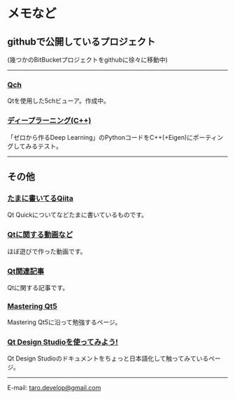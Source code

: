 # メモなど

## githubで公開しているプロジェクト

(幾つかのBitBucketプロジェクトをgithubに徐々に移動中)

***

### [Qch](https://github.com/Taro3/Qch)

Qtを使用した5chビューア。作成中。

### **[ディープラーニング(C++)](https://github.com/Taro3/DeepLearning_Cpp)**

「ゼロから作るDeep Learning」のPythonコードをC++(+Eigen)にポーティングしてみるテスト。

***

## その他

### **[たまに書いてるQiita](https://qiita.com/Taro3)**

Qt Quickについてなどたまに書いているものです。

### **[Qtに関する動画など](https://www.youtube.com/channel/UCFxAZQrRT32KeJ9U5UtyhHQ?view_as=subscriber)**

ほぼ遊びで作った動画です。

### **[Qt関連記事](Qt/Qt.html)**

Qtに関する記事です。

### **[Mastering Qt5](Qt/MasteringQt5/index.html)**
Mastering Qt5に沿って勉強するページ。

### **[Qt Design Studioを使ってみよう!](Qt/Qt_Design_Studio/index.html)**
Qt Design Studioのドキュメントをちょっと日本語化して触ってみているページ。

***

E-mail: [taro.develop@gmail.com](mailto:taro.develop@gmail.com)
